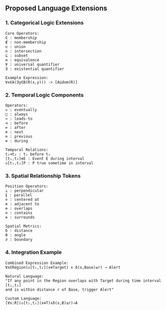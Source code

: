 ## Proposed Language Extensions

### 1. Categorical Logic Extensions
```
Core Operators:
∈ : membership
∉ : non-membership
∪ : union
∩ : intersection
⊆ : subset
≡ : equivalence
∀ : universal quantifier
∃ : existential quantifier

Example Expression:
∀x∈A(∃y∈B(R(x,y))) -> [A⊆dom(R)]
```

### 2. Temporal Logic Components
```
Operators:
◇ : eventually
□ : always
↣ : leads-to
⊲ : before
⊳ : after
⊕ : next
⊖ : previous
⊗ : during

Temporal Relations:
t₁⊲t₂ : t₁ before t₂
[t₁,t₂]⊗E : Event E during interval
◇[t₁,t₂]P : P true sometime in interval
```

### 3. Spatial Relationship Tokens
```
Position Operators:
⊥ : perpendicular
∥ : parallel
⊙ : centered at
⊕ : adjacent to
⊗ : overlaps
⊘ : contains
⊚ : surrounds

Spatial Metrics:
δ : distance
θ : angle
∂ : boundary
```

### 4. Integration Example
```
Combined Expression Example:
∀x∈Region(◇[t₁,t₂](x⊗Target) ∧ δ(x,Base)≤r) → Alert

Natural Language:
"If any point in the Region overlaps with Target during time interval [t₁,t₂] 
and is within distance r of Base, trigger Alert"

Custom Language:
[∀x:R](◇[t₁,t₂](x⊗T)∧δ(x,B)≤r)→A
```
